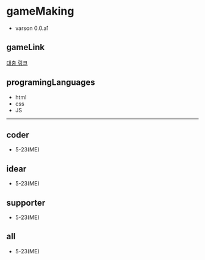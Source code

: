 # gameMaking
- varson 0.0.a1
## gameLink
<a href = 'http://games.5-23.kro.kr/' target = '_blank'>대충 링크</a>
## programingLanguages
- html
- css
- JS
------------
## coder
- 5-23(ME)
## idear
- 5-23(ME)
## supporter
- 5-23(ME)
## all
- 5-23(ME)
